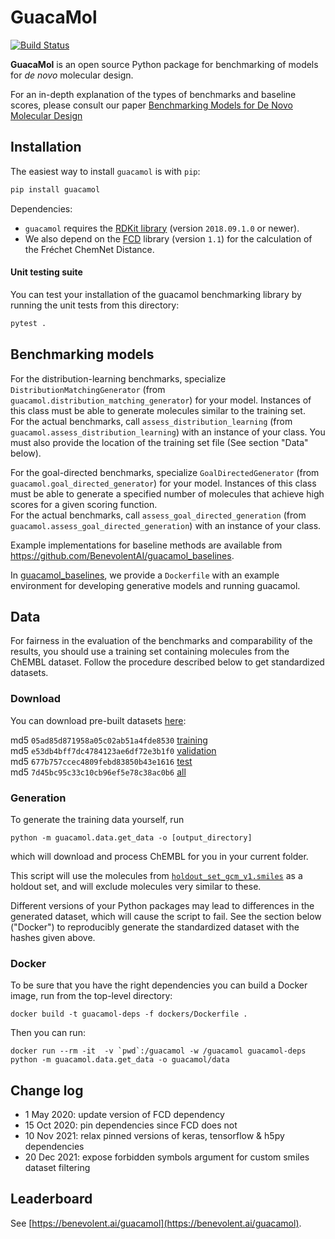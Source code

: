 # GuacaMol

[![Build Status](https://travis-ci.com/BenevolentAI/guacamol.svg?branch=master)](https://travis-ci.com/BenevolentAI/guacamol)

**GuacaMol** is an open source Python package for benchmarking of models for 
*de novo* molecular design.

For an in-depth explanation of the types of benchmarks and baseline scores,
please consult our paper 
[Benchmarking Models for De Novo Molecular Design](https://arxiv.org/abs/1811.09621)

## Installation

The easiest way to install `guacamol` is with `pip`:
```bash
pip install guacamol
```

Dependencies:
- `guacamol` requires the [RDKit library](http://rdkit.org/) (version `2018.09.1.0` or newer).
- We also depend on the [FCD](https://github.com/bioinf-jku/FCD) library (version `1.1`) for the calculation of the Fréchet ChemNet Distance.

#### Unit testing suite

You can test your installation of the guacamol benchmarking library by running the unit tests from this directory:
```bash
pytest .
```


## Benchmarking models

For the distribution-learning benchmarks, specialize `DistributionMatchingGenerator` 
(from `guacamol.distribution_matching_generator`) for your model. 
Instances of this class must be able to generate molecules similar to the training set.  
For the actual benchmarks, call `assess_distribution_learning` 
(from `guacamol.assess_distribution_learning`) with an instance of your class. 
You must also provide the location of the training set file (See section "Data" below).

For the goal-directed benchmarks, specialize `GoalDirectedGenerator` 
(from `guacamol.goal_directed_generator`) for your model. 
Instances of this class must be able to generate a specified number of molecules 
that achieve high scores for a given scoring function.  
For the actual benchmarks, call `assess_goal_directed_generation` 
(from `guacamol.assess_goal_directed_generation`) with an instance of your class. 

Example implementations for baseline methods are available from https://github.com/BenevolentAI/guacamol_baselines.

In [guacamol_baselines](https://github.com/BenevolentAI/guacamol_baselines), 
we provide a `Dockerfile` with an example environment for developing generative models and running guacamol.

## Data

For fairness in the evaluation of the benchmarks and comparability of the results, 
you should use a training set containing molecules from the ChEMBL dataset.
Follow the procedure described below to get standardized datasets.


### Download

You can download pre-built datasets [here](https://figshare.com/projects/GuacaMol/56639):

md5 `05ad85d871958a05c02ab51a4fde8530` [training](https://ndownloader.figshare.com/files/13612760 )  
md5 `e53db4bff7dc4784123ae6df72e3b1f0` [validation](https://ndownloader.figshare.com/files/13612766)  
md5 `677b757ccec4809febd83850b43e1616` [test](https://ndownloader.figshare.com/files/13612757)  
md5 `7d45bc95c33c10cb96ef5e78c38ac0b6` [all](https://ndownloader.figshare.com/files/13612745)  


### Generation

To generate the training data yourself, run 
```
python -m guacamol.data.get_data -o [output_directory]
```
which will download and process ChEMBL for you in your current folder.

This script will use the molecules from 
[`holdout_set_gcm_v1.smiles`](https://github.com/BenevolentAI/guacamol/blob/master/guacamol/data/holdout_set_gcm_v1.smiles)
as a holdout set, and will exclude molecules very similar to these.

Different versions of your Python packages may lead to differences in the generated dataset, which will cause the script to fail.
See the section below ("Docker") to reproducibly generate the standardized dataset with the hashes given above.

### Docker

To be sure that you have the right dependencies you can build a Docker image, run from the top-level directory:
```
docker build -t guacamol-deps -f dockers/Dockerfile .
```
Then you can run:
```
docker run --rm -it  -v `pwd`:/guacamol -w /guacamol guacamol-deps python -m guacamol.data.get_data -o guacamol/data
```

## Change log
- 1 May 2020: update version of FCD dependency
- 15 Oct 2020: pin dependencies since FCD does not
- 10 Nov 2021: relax pinned versions of keras, tensorflow & h5py dependencies
- 20 Dec 2021: expose forbidden symbols argument for custom smiles dataset filtering

## Leaderboard

See [https://benevolent.ai/guacamol](https://benevolent.ai/guacamol).

